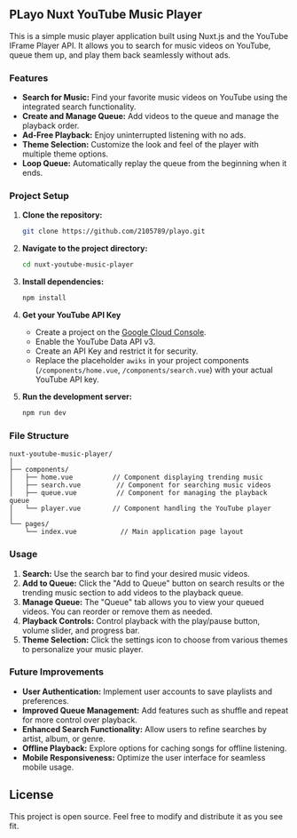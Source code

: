 ## PLayo Nuxt YouTube Music Player

This is a simple music player application built using Nuxt.js and the YouTube IFrame Player API. It allows you to search for music videos on YouTube, queue them up, and play them back seamlessly without ads.

### Features

*   **Search for Music:** Find your favorite music videos on YouTube using the integrated search functionality.
*   **Create and Manage Queue:** Add videos to the queue and manage the playback order.
*   **Ad-Free Playback:** Enjoy uninterrupted listening with no ads.
*   **Theme Selection:** Customize the look and feel of the player with multiple theme options.
*   **Loop Queue:**  Automatically replay the queue from the beginning when it ends.

### Project Setup

1.  **Clone the repository:**

    ```bash
    git clone https://github.com/2105789/playo.git
    ```

2.  **Navigate to the project directory:**

    ```bash
    cd nuxt-youtube-music-player
    ```

3.  **Install dependencies:**

    ```bash
    npm install
    ```

4.  **Get your YouTube API Key**

    *   Create a project on the [Google Cloud Console](https://console.cloud.google.com/).
    *   Enable the YouTube Data API v3.
    *   Create an API Key and restrict it for security. 
    *   Replace the placeholder `awiks` in your project components (`/components/home.vue`, `/components/search.vue`) with your actual YouTube API key.

5.  **Run the development server:**

    ```bash
    npm run dev
    ```

### File Structure

```
nuxt-youtube-music-player/
│   
├── components/
│   ├── home.vue          // Component displaying trending music
│   ├── search.vue         // Component for searching music videos
│   ├── queue.vue          // Component for managing the playback queue
│   └── player.vue        // Component handling the YouTube player
│   
└── pages/
    └── index.vue           // Main application page layout 
```

### Usage

1.  **Search:** Use the search bar to find your desired music videos.
2.  **Add to Queue:** Click the "Add to Queue" button on search results or the trending music section to add videos to the playback queue.
3.  **Manage Queue:** The "Queue" tab allows you to view your queued videos. You can reorder or remove them as needed.
4.  **Playback Controls:** Control playback with the play/pause button, volume slider, and progress bar.
5.  **Theme Selection:** Click the settings icon to choose from various themes to personalize your music player.

### Future Improvements

*   **User Authentication:** Implement user accounts to save playlists and preferences.
*   **Improved Queue Management:** Add features such as shuffle and repeat for more control over playback.
*   **Enhanced Search Functionality:**  Allow users to refine searches by artist, album, or genre.
*   **Offline Playback:** Explore options for caching songs for offline listening. 
*   **Mobile Responsiveness:** Optimize the user interface for seamless mobile usage.

## License

This project is open source. Feel free to modify and distribute it as you see fit.
